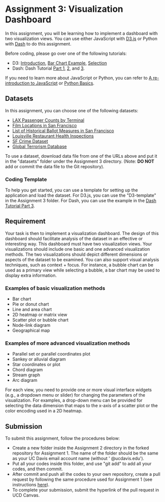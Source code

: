 # Assignment 3: Visualization Dashboard

In this assignment, you will be learning how to implement a dashboard with two visualization views. You can use either JavaScript with [D3.js](https://d3js.org) or Python with [Dash](https://dash.plot.ly/?_ga=2.191292847.426805754.1574706741-53947978.1573166595) to do this assignment. 

Before coding, please go over one of the following tutorials:
* D3: [Introduction](https://d3js.org/#introduction), [Bar Chart Example](http://bost.ocks.org/mike/bar/), [Selection](http://bost.ocks.org/mike/selection/)
* Dash: Dash Tutorial [Part 1](https://dash.plot.ly/installation), [2](https://dash.plot.ly/getting-started), and [3](https://dash.plot.ly/getting-started-part-2).

If you need to learn more about JavaScript or Python, you can refer to [A re-introduction to JavaScript](https://developer.mozilla.org/en-US/docs/Web/JavaScript/A_re-introduction_to_JavaScript) or [Python Basics](https://www.learnpython.org/).


## Datasets

In this assignment, you can choose one of the following datasets:

* [LAX Passenger Counts by Terminal](https://data.lacity.org/A-Prosperous-City/Los-Angeles-International-Airport-Passenger-Traffi/g3qu-7q2u)
* [Film Locations in San Francisco](https://data.sfgov.org/Culture-and-Recreation/Film-Locations-in-San-Francisco/yitu-d5am)
* [List of Historical Ballot Measures in San Francisco](https://data.sfgov.org/City-Management-and-Ethics/List-of-Historical-Ballot-Measures/xzie-ixjw)
* [Louisville Restaurant Health Inspections](https://data.louisvilleky.gov/dataset/restaurant-inspection-data)
* [SF Crime Dataset](https://www.kaggle.com/roshansharma/sanfranciso-crime-dataset)
* [Global Terrorism Database](https://www.kaggle.com/START-UMD/gtd)
  
To use a dataset, download data file from one of the URLs above and put it in the "datasets" folder under the Assignment 3 directory. (Note: __DO NOT__ add or commit the data file to the Git repository).


### Coding Template

To help you get started, you can use a template for setting up the application and load the dataset. For D3.js, you can use the "D3-template" in the Assignment 3 folder. For Dash, you can use the example in the [Dash Tutorial Part 3](https://dash.plot.ly/getting-started-part-2).


## Requirement

Your task is then to implement a visualization dashboard. The design of this dashboard should facilitate analysis of the dataset in an effective or interesting way. This dashboard must have two visualization views. Your visualizations should include one basic and one advanced visualization methods. The two visualizations should depict different dimensions or aspects of the dataset to be examined. You can also support visual analysis techniques, such as context + focus. For instance, a bubble chart can be used as a primary view while selecting a bubble, a bar chart may be used to display extra information.


### Examples of basic visualization methods
* Bar chart
* Pie or donut chart
* Line and area chart
* 2D heatmap or matrix view
* Scatter plot or bubble chart
* Node-link diagram
* Geographical map

### Examples of more advanced visualization methods
* Parallel set or parallel coordinates plot
* Sankey or alluvial diagram
* Star coordinates or plot
* Chord diagram
* Stream graph
* Arc diagram

For each view, you need to provide one or more visual interface widgets (e.g., a dropdown menu or slider) for changing the parameters of the visualization. For examples, a drop-down menu can be provided for selecting the data dimension that maps to the x-axis of a scatter plot or the color encoding used in a 2D heatmap.

## Submission
To submit this assignment, follow the procedures below:
* Create a new folder inside the Assignment 2 directory in the forked repository for Assignment 1. The name of the folder should be the same as your UC Davis email account name (without ' @ucdavis.edu'). 
* Put all your codes inside this folder, and use "git add" to add all your codes, and then commit.
* After commit and push all the codes to your own repository, create a pull request by following the same procedure used for Assignment 1 (see instructions [here](https://help.github.com/en/github/collaborating-with-issues-and-pull-requests/creating-a-pull-request-from-a-fork)). 
* To complete your submission, submit the hyperlink of the pull request in UCD Canvas. 